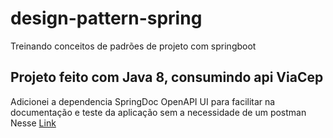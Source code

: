 # design-pattern-spring
Treinando conceitos de padrões de projeto com springboot  
## Projeto feito com Java 8, consumindo api ViaCep


Adicionei a dependencia SpringDoc OpenAPI UI para facilitar na documentação e teste da aplicação sem a necessidade de um postman  
Nesse [Link](https://mvnrepository.com/artifact/org.springdoc/springdoc-openapi-ui/1.6.14)

